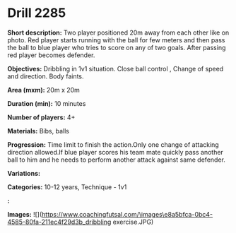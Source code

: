# Drill 2285

**Short description:**
Two player positioned 20m away from each other like on photo. Red player starts running with the ball for few meters and then pass the ball to blue player who tries to score on any of two goals. After passing red player becomes defender.

**Objectives:**
Dribbling in 1v1 situation. Close ball control , Change of speed and direction. Body faints.

**Area (mxm):**
20m x 20m

**Duration (min):**
10 minutes

**Number of players:**
4+

**Materials:**
Bibs, balls

**Progression:**
Time limit to finish the action.Only one change of attacking direction allowed.If blue player scores his team mate quickly pass another ball to him and he needs to perform another attack against same defender.

**Variations:**


**Categories:**
10-12 years, Technique - 1v1

**:**


**Images:**
![](https://www.coachingfutsal.com/\images\e8a5bfca-0bc4-4585-80fa-211ec4f29d3b_dribbling exercise.JPG)

